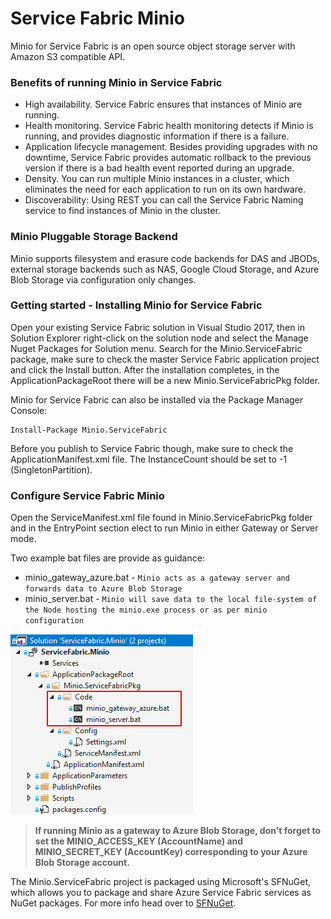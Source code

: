 Service Fabric Minio 
==============================================
Minio for Service Fabric is an open source object storage server with Amazon S3 compatible API.

### Benefits of running Minio in Service Fabric
 * High availability. Service Fabric ensures that instances of Minio are running.
 * Health monitoring. Service Fabric health monitoring detects if Minio is running, and provides diagnostic information if there is a failure.
 * Application lifecycle management. Besides providing upgrades with no downtime, Service Fabric provides automatic rollback to the previous version if there is a bad health event reported during an upgrade.
 * Density. You can run multiple Minio instances in a cluster, which eliminates the need for each application to run on its own hardware.
 * Discoverability: Using REST you can call the Service Fabric Naming service to find instances of Minio in the cluster.

### Minio Pluggable Storage Backend
Minio supports filesystem and erasure code backends for DAS and JBODs, external storage backends such as NAS, Google Cloud Storage, and Azure Blob Storage via configuration only changes.

### Getting started - Installing Minio for Service Fabric

Open your existing Service Fabric solution in Visual Studio 2017, then in Solution Explorer right-click on the solution node and select the Manage Nuget Packages for Solution menu. Search for the Minio.ServiceFabric package, make sure to check the master Service Fabric application project and click the Install button. After the installation completes, in the ApplicationPackageRoot there will be a new Minio.ServiceFabricPkg folder.

Minio for Service Fabric can also be installed via the Package Manager Console:

```
Install-Package Minio.ServiceFabric
```

Before you publish to Service Fabric though, make sure to check the ApplicationManifest.xml file. The InstanceCount should be set to -1 (SingletonPartition).

### Configure Service Fabric Minio 
Open the ServiceManifest.xml file found in Minio.ServiceFabricPkg folder and in the EntryPoint section elect to run Minio in either Gateway or Server mode.

Two example bat files are provide as guidance:

* minio_gateway_azure.bat - `Minio acts as a gateway server and forwards data to Azure Blob Storage`
* minio_server.bat - `Minio will save data to the local file-system of the Node hosting the minio.exe process or as per minio configuration`

![Minio.ServiceFabricPkg\Code folder](https://raw.githubusercontent.com/MedAnd/Minio.ServiceFabric/master/Code_folder.png)

> **If running Minio as a gateway to Azure Blob Storage, don't forget to set the MINIO_ACCESS_KEY (AccountName) and MINIO_SECRET_KEY (AccountKey) corresponding to your Azure Blob Storage account.**

The Minio.ServiceFabric project is packaged using Microsoft's SFNuGet, which allows you to package and share Azure Service Fabric services as NuGet packages. For more info head over to [SFNuGet](https://github.com/Azure/SFNuGet).